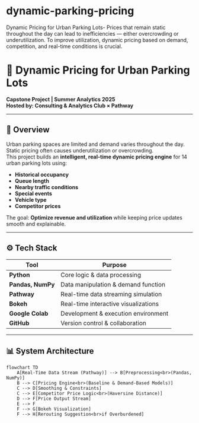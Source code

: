 # dynamic-parking-pricing
Dynamic Pricing for Urban Parking Lots- Prices that remain static throughout the day can lead to inefficiencies — either overcrowding or underutilization. To improve utilization, dynamic pricing based on demand, competition, and real-time conditions is crucial.
# 🚗 Dynamic Pricing for Urban Parking Lots

**Capstone Project | Summer Analytics 2025**  
**Hosted by: Consulting & Analytics Club × Pathway**

---

## 📌 Overview

Urban parking spaces are limited and demand varies throughout the day.  
Static pricing often causes underutilization or overcrowding.  
This project builds an **intelligent, real-time dynamic pricing engine** for 14 urban parking lots using:
- **Historical occupancy**
- **Queue length**
- **Nearby traffic conditions**
- **Special events**
- **Vehicle type**
- **Competitor prices**

The goal: **Optimize revenue and utilization** while keeping price updates smooth and explainable.

---

## ⚙️ Tech Stack

| Tool | Purpose |
|------|---------|
| **Python** | Core logic & data processing |
| **Pandas, NumPy** | Data manipulation & demand function |
| **Pathway** | Real-time data streaming simulation |
| **Bokeh** | Real-time interactive visualizations |
| **Google Colab** | Development & execution environment |
| **GitHub** | Version control & collaboration |

---

## 📊 System Architecture

```mermaid
flowchart TD
    A[Real-Time Data Stream (Pathway)] --> B[Preprocessing<br>(Pandas, NumPy)]
    B --> C[Pricing Engine<br>(Baseline & Demand-Based Models)]
    C --> D[Smoothing & Constraints]
    C --> E[Competitor Price Logic<br>(Haversine Distance)]
    D --> F[Price Output Stream]
    E --> F
    F --> G[Bokeh Visualization]
    F --> H[Rerouting Suggestion<br>if Overburdened]
